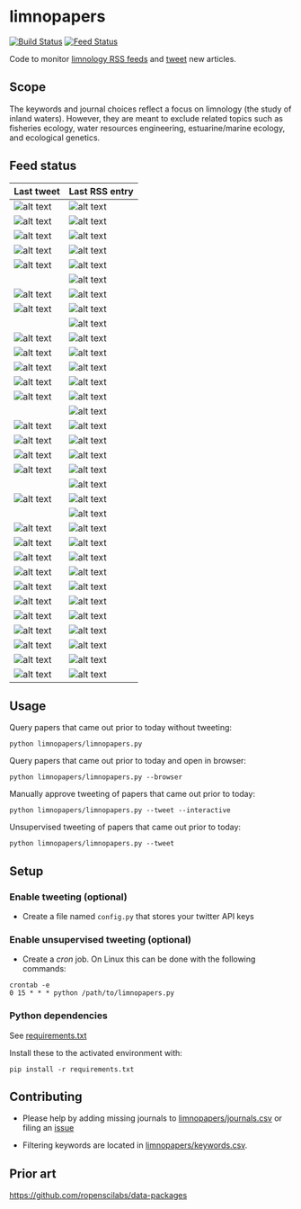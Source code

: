 # limnopapers

[![Build Status](https://api.travis-ci.org/jsta/limnopapers.png)](https://travis-ci.org/jsta/limnopapers) [![Feed Status](https://img.shields.io/badge/feed%20status-good-green.svg)](https://jsta.github.io/limnopapers)

Code to monitor [limnology RSS feeds](limnopapers/journals.csv) and [tweet](https://twitter.com/limno_papers) new articles.

## Scope

The keywords and journal choices reflect a focus on limnology (the study of inland waters). However, they are meant to exclude related topics such as fisheries ecology, water resources engineering, estuarine/marine ecology, and ecological genetics. 

## Feed status
Last tweet|Last RSS entry
---|---
![alt text](https://img.shields.io/badge/Limnology%20and%20Oceanography:%20Letters-2018--12--03-green.svg)|![alt text](https://img.shields.io/badge/Limnology%20and%20Oceanography:%20Letters-2019--02--12-green.svg)
![alt text](https://img.shields.io/badge/Bioscience-2019--01--16-green.svg)|![alt text](https://img.shields.io/badge/Bioscience-2019--02--15-green.svg)
![alt text](https://img.shields.io/badge/Inland%20Waters-2019--02--28-green.svg)|![alt text](https://img.shields.io/badge/Inland%20Waters-2019--02--19-green.svg)
![alt text](https://img.shields.io/badge/Aquatic%20Sciences-2019--02--28-green.svg)|![alt text](https://img.shields.io/badge/Aquatic%20Sciences-2019--02--20-green.svg)
![alt text](https://img.shields.io/badge/Lake%20and%20Reservoir%20Management-2019--02--28-green.svg)|![alt text](https://img.shields.io/badge/Lake%20and%20Reservoir%20Management-2019--02--27-green.svg)
&nbsp;|![alt text](https://img.shields.io/badge/Earth%20System%20Science%20Data-2019--02--28-green.svg)
![alt text](https://img.shields.io/badge/Limnology%20and%20Oceanography:%20Methods-2019--01--11-green.svg)|![alt text](https://img.shields.io/badge/Limnology%20and%20Oceanography:%20Methods-2019--02--28-green.svg)
![alt text](https://img.shields.io/badge/Freshwater%20Science-2019--03--04-green.svg)|![alt text](https://img.shields.io/badge/Freshwater%20Science-2019--03--01-green.svg)
&nbsp;|![alt text](https://img.shields.io/badge/Nature%20Climate%20Change-2019--03--04-green.svg)
![alt text](https://img.shields.io/badge/Oikos-2018--12--05-green.svg)|![alt text](https://img.shields.io/badge/Oikos-2019--03--04-green.svg)
![alt text](https://img.shields.io/badge/Global%20Ecology%20and%20Biogeography-2019--01--22-green.svg)|![alt text](https://img.shields.io/badge/Global%20Ecology%20and%20Biogeography-2019--03--05-green.svg)
![alt text](https://img.shields.io/badge/JAWRA-2019--03--07-green.svg)|![alt text](https://img.shields.io/badge/JAWRA-2019--03--05-green.svg)
![alt text](https://img.shields.io/badge/Limnology%20and%20Oceanography-2019--03--06-green.svg)|![alt text](https://img.shields.io/badge/Limnology%20and%20Oceanography-2019--03--05-green.svg)
![alt text](https://img.shields.io/badge/Ecosystems-2019--03--04-green.svg)|![alt text](https://img.shields.io/badge/Ecosystems-2019--03--06-green.svg)
&nbsp;|![alt text](https://img.shields.io/badge/Environmental%20Research%20Letters-2019--03--06-green.svg)
![alt text](https://img.shields.io/badge/Nature%20Geoscience-2019--02--26-green.svg)|![alt text](https://img.shields.io/badge/Nature%20Geoscience-2019--03--06-green.svg)
![alt text](https://img.shields.io/badge/Global%20Biogeochemical%20Cycles-2019--03--05-green.svg)|![alt text](https://img.shields.io/badge/Global%20Biogeochemical%20Cycles-2019--03--07-green.svg)
![alt text](https://img.shields.io/badge/Freshwater%20Biology-2019--01--24-green.svg)|![alt text](https://img.shields.io/badge/Freshwater%20Biology-2019--03--07-green.svg)
![alt text](https://img.shields.io/badge/Marine%20and%20Freshwater%20Research-2019--01--17-green.svg)|![alt text](https://img.shields.io/badge/Marine%20and%20Freshwater%20Research-2019--03--08-green.svg)
&nbsp;|![alt text](https://img.shields.io/badge/Aquatic%20Ecology-2019--03--08-green.svg)
![alt text](https://img.shields.io/badge/Biogeochemistry-2019--02--18-green.svg)|![alt text](https://img.shields.io/badge/Biogeochemistry-2019--03--08-green.svg)
&nbsp;|![alt text](https://img.shields.io/badge/Environmental%20Science%20and%20Technology-2019--03--08-green.svg)
![alt text](https://img.shields.io/badge/Biogeosciences-2019--01--02-green.svg)|![alt text](https://img.shields.io/badge/Biogeosciences-2019--03--08-green.svg)
![alt text](https://img.shields.io/badge/CJFAS-2018--12--20-green.svg)|![alt text](https://img.shields.io/badge/CJFAS-2019--03--08-green.svg)
![alt text](https://img.shields.io/badge/Journal%20of%20Geophysical%20Research:%20Biogeosciences-2019--03--07-green.svg)|![alt text](https://img.shields.io/badge/Journal%20of%20Geophysical%20Research:%20Biogeosciences-2019--03--08-green.svg)
![alt text](https://img.shields.io/badge/HESS-2019--02--06-green.svg)|![alt text](https://img.shields.io/badge/HESS-2019--03--08-green.svg)
![alt text](https://img.shields.io/badge/Ecological%20Applications-2019--02--11-green.svg)|![alt text](https://img.shields.io/badge/Ecological%20Applications-2019--03--08-green.svg)
![alt text](https://img.shields.io/badge/Ecology-2019--03--07-green.svg)|![alt text](https://img.shields.io/badge/Ecology-2019--03--08-green.svg)
![alt text](https://img.shields.io/badge/Global%20Change%20Biology-2019--03--03-green.svg)|![alt text](https://img.shields.io/badge/Global%20Change%20Biology-2019--03--08-green.svg)
![alt text](https://img.shields.io/badge/Geophysical%20Research%20Letters-2019--03--04-green.svg)|![alt text](https://img.shields.io/badge/Geophysical%20Research%20Letters-2019--03--08-green.svg)
![alt text](https://img.shields.io/badge/Water%20Resources%20Research-2019--03--03-green.svg)|![alt text](https://img.shields.io/badge/Water%20Resources%20Research-2019--03--08-green.svg)
![alt text](https://img.shields.io/badge/Ambio-2018--12--21-green.svg)|![alt text](https://img.shields.io/badge/Ambio-2019--03--09-green.svg)
![alt text](https://img.shields.io/badge/Hydrobiologia-2019--03--09-green.svg)|![alt text](https://img.shields.io/badge/Hydrobiologia-2019--05--01-green.svg)

## Usage

Query papers that came out prior to today without tweeting:

`python limnopapers/limnopapers.py`

Query papers that came out prior to today and open in browser:

`python limnopapers/limnopapers.py --browser`

Manually approve tweeting of papers that came out prior to today:

`python limnopapers/limnopapers.py --tweet --interactive`

Unsupervised tweeting of papers that came out prior to today:

`python limnopapers/limnopapers.py --tweet`

## Setup

### Enable tweeting (optional)

* Create a file named `config.py` that stores your twitter API keys

### Enable unsupervised tweeting (optional)

* Create a _cron_ job. On Linux this can be done with the following commands:

```
crontab -e 
0 15 * * * python /path/to/limnopapers.py
```

### Python dependencies

See [requirements.txt](requirements.txt)

Install these to the activated environment with:

`pip install -r requirements.txt`

## Contributing

* Please help by adding missing journals to [limnopapers/journals.csv](limnopapers/journals.csv) or filing an [issue](https://github.com/jsta/limnopapers/issues)

* Filtering keywords are located in [limnopapers/keywords.csv](limnopapers/keywords.csv).

## Prior art

https://github.com/ropenscilabs/data-packages
